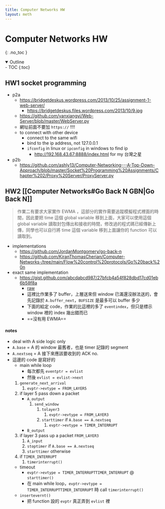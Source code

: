 ```yaml
---
title: Computer Networks HW
layout: meth
---
```

# Computer Networks HW
{: .no_toc }

<details open markdown="block">
  <summary>
    Outline
  </summary>
- TOC
{:toc}
</details>

## HW1 socket programming
- p2a
	- https://bridgetdeskus.wordpress.com/2013/10/25/assignment-1-web-server/
		- https://bridgetdeskus.files.wordpress.com/2013/10/9.jpg
	- https://github.com/yanxiangyi/Web-Server/blob/master/WebServer.py
	- 網址前面不要加 `https://` !!!!
	- to connect with other device
		- connect to the same wifi
		- bind to the ip address, not 127.0.0.1
		- `ifconfig` in linux or `ipconfig` in windows to find ip
			- http://192.168.43.67:8888/index.html for my 台灣之星
- p2b
	- https://github.com/ashly13/Computer-Networking---A-Top-Down-Approach/blob/master/Socket%20Programming%20Assignments/Chapter%202/Proxy%20Server/ProxyServer.py

## HW2 [[Computer Networks#Go Back N GBN|Go Back N]]

> 作業二有要求大家實作 EWMA ，這部分的實作需要追蹤模擬程式裡面的時間，因此要把 time 這個 global variable 移到上面，大家可以使用這個 global variable 讀取封包傳出和接收的時間，修改過的程式碼已經傳新上傳，同學也可以自行將 time 這個 variable 移到上面讓你的 function 可以讀取到。

- implementations
	- https://github.com/JordanMontgomery/go-back-n
	- https://github.com/KiranThomasCherian/Computer-Networks-/tree/main/Flow%20control%20protocols/Go%20back%20n
- exact same implementation
	- https://gist.github.com/abcdabcd987/27bfcb4a54f828dbd17cd01eb6b58f8a
		- [raw](https://gist.githubusercontent.com/abcdabcd987/27bfcb4a54f828dbd17cd01eb6b58f8a/raw/f7b80c66cce08ed018276d6aee395f861ddc7293/prog2_gbn.c)
		- 這裡比作業多了 buffer，上層送來但 window 已滿還沒辦法送的，會先記錄於 `A.buffer_next`，`BUFSIZE` 是最多可以 buffer 多少
		- 下面的給定 code，作業的比這裡的多了 `eventindex`，但只是標示 window 裡的 index 幾出錯而已
		- ==沒有用 EWMA==

#### notes
- deal with A side logic only
- `A.base` = A 的 window 最舊者，也是 timer 記錄的 segment
- `A.nextseq` = A 接下來應該要收到的 ACK no.
- 這邊的 code 是寫好的
	- main while loop
		- 每次都先 `eventptr = evlist`
		- 然後 `evlist = evlist->next`
	1. `generate_next_arrival`
		1. `evptr->evtype = FROM_LAYER5`
	2. if layer 5 pass down a packet
		- `A_output`
			1. `send_window`
				1. `tolayer3`
					1. `evptr->evtype = FROM_LAYER3`
				2. `starttimer` if `A.base == A.nextseq`
					1. `evptr->evtype = TIMER_INTERRUPT`
		- `B_output`
	3. if layer 3 pass up a packet `FROM_LAYER3`
		1. `A_input`
		2. `stoptimer` if `A.base == A.nextseq`
		3. `starttimer` otherwise
	4. if `TIMER_INTERRUPT`
		1. `timerinterrupt()`
	- timeout
		- `evptr->evtype = TIMER_INTERRUPTTIMER_INTERRUPT` @ `starttimer()`
		- 在 main while loop，`evptr->evtype = TIMER_INTERRUPTTIMER_INTERRUPT` 時 call `timerinterrupt()`
	- `insertevernt()`
		- 把 function 設的 `evptr` 真正弄到 `evlist` 裡

